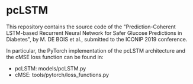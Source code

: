 # pcLSTM

This repository contains the source code of the "Prediction-Coherent LSTM-based Recurrent Neural Network for Safer Glucose Predictions in Diabetes", by M. DE BOIS et al., submitted to the ICONIP 2019 conference.

In particular, the PyTorch implementation of the pcLSTM architecture and the cMSE loss function can be found in:
* pcLSTM: models/pcLSTM.py
* cMSE: tools/pytorch/loss_functions.py
